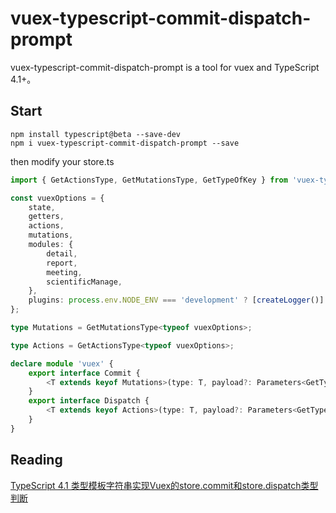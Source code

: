 # vuex-typescript-commit-dispatch-prompt
vuex-typescript-commit-dispatch-prompt is a tool for vuex and TypeScript 4.1+。

## Start

```
npm install typescript@beta --save-dev
npm i vuex-typescript-commit-dispatch-prompt --save
```

then modify your store.ts

```TypeScript
import { GetActionsType, GetMutationsType, GetTypeOfKey } from 'vuex-typescript-commit-dispatch-prompt';

const vuexOptions = {
    state,
    getters,
    actions,
    mutations,
    modules: {
        detail,
        report,
        meeting,
        scientificManage,
    },
    plugins: process.env.NODE_ENV === 'development' ? [createLogger()] : [],
};

type Mutations = GetMutationsType<typeof vuexOptions>;

type Actions = GetActionsType<typeof vuexOptions>;

declare module 'vuex' {
    export interface Commit {
        <T extends keyof Mutations>(type: T, payload?: Parameters<GetTypeOfKey<Mutations, T>>, options?: CommitOptions): ReturnType<GetTypeOfKey<Mutations, T>>;
    }
    export interface Dispatch {
        <T extends keyof Actions>(type: T, payload?: Parameters<GetTypeOfKey<Actions, T>>, options?: DispatchOptions): Promise<ReturnType<GetTypeOfKey<Actions, T>>>;
    }
}
```

## Reading
[TypeScript 4.1 类型模板字符串实现Vuex的store.commit和store.dispatch类型判断](https://github.com/xingbofeng/xingbofeng.github.io/issues/54)
